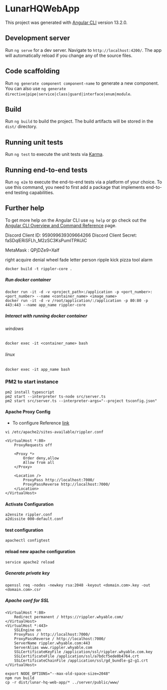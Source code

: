 # LunarHQWebApp

This project was generated with [Angular CLI](https://github.com/angular/angular-cli) version 13.2.0.

## Development server

Run `ng serve` for a dev server. Navigate to `http://localhost:4200/`. The app will automatically reload if you change any of the source files.

## Code scaffolding

Run `ng generate component component-name` to generate a new component. You can also use `ng generate directive|pipe|service|class|guard|interface|enum|module`.

## Build

Run `ng build` to build the project. The build artifacts will be stored in the `dist/` directory.

## Running unit tests

Run `ng test` to execute the unit tests via [Karma](https://karma-runner.github.io).

## Running end-to-end tests

Run `ng e2e` to execute the end-to-end tests via a platform of your choice. To use this command, you need to first add a package that implements end-to-end testing capabilities.

## Further help

To get more help on the Angular CLI use `ng help` or go check out the [Angular CLI Overview and Command Reference](https://angular.io/cli) page.

Discord Client ID: 959099639309664266
Discord Client Secret: faSDqlERiSFLh_M2zSC3KsPumITPAUiC

MetaMask : QPjDZe9=XaIf

right acquire denial wheel fade letter person ripple kick pizza tool alarm


```
docker build -t rippler-core .
``` 

##### Run docker container

```
docker run -it -d -v <project_path>:/application -p <port_number>:<port_number> --name <container_name> <image_name>
docker run -it -d -v /root/application/:/application -p 80:80 -p 443:443 --name app_name rippler-core
```

##### Interact with running docker container

###### windows

```
docker exec -it <container_name> bash
```

###### linux

```
docker exec -it app_name bash 
```

### PM2 to start instance

```
pm2 install typescript
pm2 start --interpreter ts-node src/server.ts
pm2 start src/server.ts --interpreter-args="--project tsconfig.json"
```

#### Apache Proxy Config

- To configure
  Reference [link](https://medium.com/@sumitnair89/configure-apache-with-node-js-application-on-aws-ubuntu-18-04-server-for-different-http-ports-4e6838c7357f)

`
vi /etc/apache2/sites-available/rippler.conf
`

```
<VirtualHost *:80>
    ProxyRequests off
    
    <Proxy *>
        Order deny,allow
        Allow from all
    </Proxy>
    
    <Location />
        ProxyPass http://localhost:7000/
        ProxyPassReverse http://localhost:7000/
    </Location>
</VirtualHost>
```

#### Activate Configuration

```
a2ensite rippler.conf
a2dissite 000-default.conf
```

#### test configuration

```
apachectl configtest
```

#### reload new apache configuration

```
service apache2 reload
```

##### Generate private key

```
openssl req -nodes -newkey rsa:2048 -keyout <domain.com>.key -out <domain.com>.csr
```

##### Apache conf for SSL

```
<VirtualHost *:80>
    Redirect permanent / https://rippler.whyable.com/
</VirtualHost>
<VirtualHost *:443>
    SSLEngine on
    ProxyPass / http://localhost:7000/
    ProxyPassReverse / http://localhost:7000/
    ServerName rippler.whyable.com:443
    ServerAlias www.rippler.whyable.com
    SSLCertificateKeyFile /application/ssl/rippler.whyable.com.key
    SSLCertificateFile /application/ssl/a7bdcf5ede0b4764.crt
    SSLCertificateChainFile /application/ssl/gd_bundle-g2-g1.crt
</VirtualHost>
```

```
export NODE_OPTIONS="--max-old-space-size=2048"
npm run build
cp -r dist/lunar-hq-web-app/* ../server/public/www/
```
